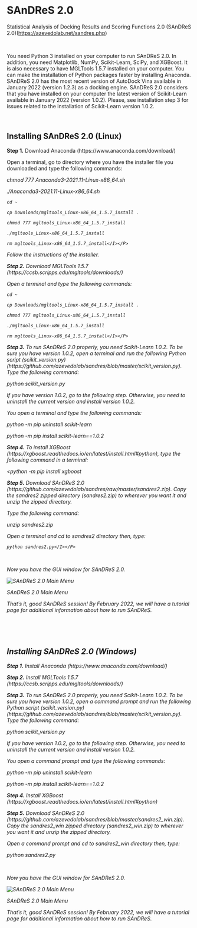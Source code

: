 # SAnDReS 2.0
Statistical Analysis of Docking Results and Scoring Functions 2.0 (SAnDReS 2.0)(https://azevedolab.net/sandres.php)
<P>&nbsp;</P>
You need Python 3 installed on your computer to run SAnDReS 2.0. In addition, you need Matplotlib, NumPy, Scikit-Learn, SciPy, and XGBoost. It is also necessary to have MGLTools 1.5.7 installed on your computer. You can make the installation of Python packages faster by installing Anaconda. SAnDReS 2.0 has the most recent version of AutoDock Vina available in January 2022 (version 1.2.3) as a docking engine. SAnDReS 2.0 considers that you have installed on your computer the latest version of Scikit-Learn available in January 2022 (version 1.0.2). Please, see installation step 3 for issues related to the installation of Scikit-Learn version 1.0.2.
<P>&nbsp;</P>
<H2>Installing SAnDReS 2.0 (Linux)</H2>  
<P><B>Step 1.</B> Download Anaconda (https://www.anaconda.com/download/)</P>
<P>Open a terminal, go to directory where you have the installer file you downloaded and type the following commands:
  <I> </I> <I>
  
  chmod 777 Anaconda3-2021.11-Linux-x86_64.sh
  
  ./Anaconda3-2021.11-Linux-x86_64.sh</I></P>

 <I> </I> <I>
  
    cd ~
    
    cp Downloads/mgltools_Linux-x86_64_1.5.7_install .

    chmod 777 mgltools_Linux-x86_64_1.5.7_install 

    ./mgltools_Linux-x86_64_1.5.7_install 
    
    rm mgltools_Linux-x86_64_1.5.7_install</I></P> 



  <P>Follow the instructions of the installer.</P>
<P><B>Step 2.</B> Download MGLTools 1.5.7 (https://ccsb.scripps.edu/mgltools/downloads/)</P>
<P> Open a terminal and type the following commands:
  <I> </I> <I>
  
    cd ~
    
    cp Downloads/mgltools_Linux-x86_64_1.5.7_install .

    chmod 777 mgltools_Linux-x86_64_1.5.7_install 

    ./mgltools_Linux-x86_64_1.5.7_install 
    
    rm mgltools_Linux-x86_64_1.5.7_install</I></P> 
<P><B>Step 3.</B> To run SAnDReS 2.0 properly, you need Scikit-Learn 1.0.2. To be sure you have version 1.0.2, open a terminal and run the following Python script (scikit_version.py)(https://github.com/azevedolab/sandres/blob/master/scikit_version.py). Type the following command:
  <P><I> </I><I>
  
  python scikit_version.py</I></P>
  
  If you have version 1.0.2, go to the following step. Otherwise, you need to uninstall the current version and install version 1.0.2. 
<P>You open a terminal and type the following commands: 
  <I> </I><I>

  python -m pip uninstall scikit-learn</I>

  python -m pip install scikit-learn==1.0.2</I>
<P><B>Step 4.</B> To install XGBoost (https://xgboost.readthedocs.io/en/latest/install.html#python), type the following command in a terminal:</P>
<I> </I><I>
  
  <python -m pip install xgboost</I>
<P><B>Step 5.</B> Download SAnDReS 2.0 (https://github.com/azevedolab/sandres/raw/master/sandres2.zip). Copy the sandres2 zipped directory (sandres2.zip) to wherever you want it and unzip the zipped directory. 
<P>Type the following command: 
 <I> </I><I>
  
  unzip sandres2.zip</I></P>

  <P>Open a terminal and cd to sandres2 directory then, type: 
<I> </I><I>
  
    python sandres2.py</I></P> 

  <P>&nbsp;</P>
  <P>Now you have the GUI window for SAnDReS 2.0.</P>
  <img src="https://github.com/azevedolab/sandres/blob/e31a1a7524f27a448b58706599b861578794b57a/sandres_2_Linux_view_01.png", title="SAnDReS 2.0 Main Menu">
  
  <I>SAnDReS 2.0 Main Menu</I></img>
<P>That´s it, good SAnDReS session! By February 2022, we will have a tutorial page for additional information about how to run SAnDReS.</P>
  <P>&nbsp;</P>
  <P>&nbsp;</P>
<H2>Installing SAnDReS 2.0 (Windows)</H2>  
<P><B>Step 1.</B> Install Anaconda (https://www.anaconda.com/download/)</P>
<P><B>Step 2.</B> Install MGLTools 1.5.7 (https://ccsb.scripps.edu/mgltools/downloads/)</P>
<P><B>Step 3.</B> To run SAnDReS 2.0 properly, you need Scikit-Learn 1.0.2. To be sure you have version 1.0.2, open a command prompt and run the following Python script (scikit_version.py)(https://github.com/azevedolab/sandres/blob/master/scikit_version.py). Type the following command:
<P><I>python scikit_version.py</I></P>
  If you have version 1.0.2, go to the following step. Otherwise, you need to uninstall the current version and install version 1.0.2. 
<P>You open a command prompt and type the following commands: 

  <I>python -m pip uninstall scikit-learn</I>

  <I>python -m pip install scikit-learn==1.0.2</I>
<P><B>Step 4.</B> Install XGBoost (https://xgboost.readthedocs.io/en/latest/install.html#python)</P>
<P><B>Step 5.</B> Download SAnDReS 2.0 (https://github.com/azevedolab/sandres/blob/master/sandres2_win.zip). Copy the sandres2_win zipped directory (sandres2_win.zip) to wherever you want it and unzip the zipped directory. 
<P>Open a command prompt and cd to sandres2_win directory then, type: 

  <I>python sandres2.py</I></P> 
<P>&nbsp;</P>
  <P>Now you have the GUI window for SAnDReS 2.0.</P>
  <img src="https://github.com/azevedolab/sandres/blob/e31a1a7524f27a448b58706599b861578794b57a/sandres_2_Linux_view_01.png", title="SAnDReS 2.0 Main Menu">
  
  <I>SAnDReS 2.0 Main Menu</I></img>
<P>That´s it, good SAnDReS session! By February 2022, we will have a tutorial page for additional information about how to run SAnDReS.</P>

